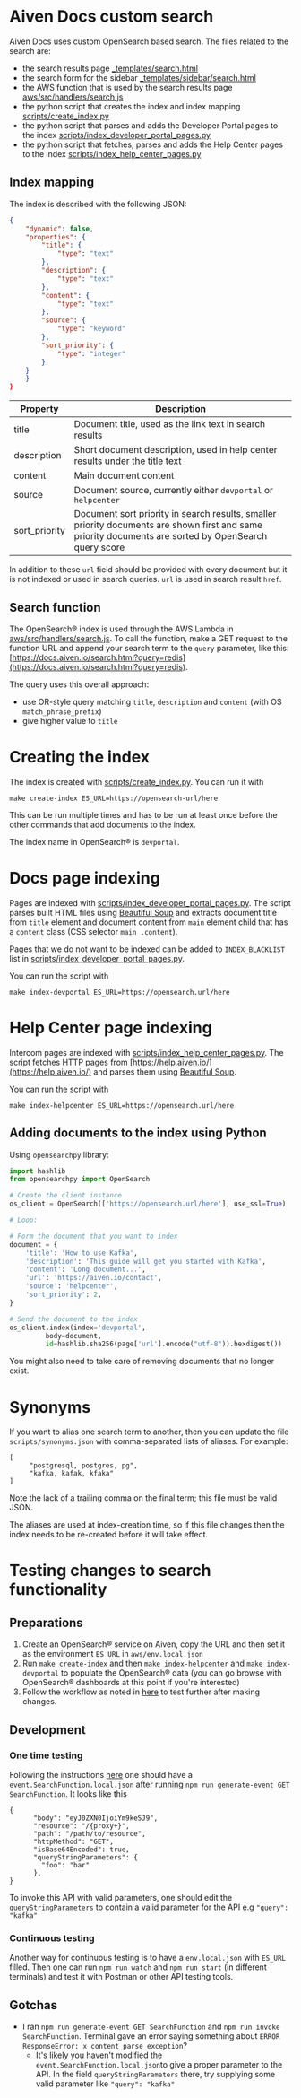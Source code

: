 # Aiven Docs custom search

Aiven Docs uses custom OpenSearch based search. The files related to the search are:

- the search results page [\_templates/search.html](_templates/search.html)
- the search form for the sidebar [\_templates/sidebar/search.html](_templates/sidebar/search.html)
- the AWS function that is used by the search results page [aws/src/handlers/search.js](aws/src/handlers/search.js)
- the python script that creates the index and index mapping [scripts/create_index.py](scripts/create_index.py)
- the python script that parses and adds the Developer Portal pages to the index [scripts/index_developer_portal_pages.py](scripts/index_developer_portal_pages.py)
- the python script that fetches, parses and adds the Help Center pages to the index [scripts/index_help_center_pages.py](scripts/index_help_center_pages.py)

## Index mapping

The index is described with the following JSON:

```json
{
    "dynamic": false,
    "properties": {
        "title": {
            "type": "text"
        },
        "description": {
            "type": "text"
        },
        "content": {
            "type": "text"
        },
        "source": {
            "type": "keyword"
        },
        "sort_priority": {
            "type": "integer"
        }
    }
    }
}
```

| Property      | Description                                                                                                                                           |
| ------------- | ----------------------------------------------------------------------------------------------------------------------------------------------------- |
| title         | Document title, used as the link text in search results                                                                                               |
| description   | Short document description, used in help center results under the title text                                                                          |
| content       | Main document content                                                                                                                                 |
| source        | Document source, currently either `devportal` or `helpcenter`                                                                                         |
| sort_priority | Document sort priority in search results, smaller priority documents are shown first and same priority documents are sorted by OpenSearch query score |

In addition to these `url` field should be provided with every document but it is not indexed or used in search queries. `url` is used in search result `href`.

## Search function

The OpenSearch® index is used through the AWS Lambda in [aws/src/handlers/search.js](aws/src/handlers/search.js). To call the function, make a GET request to the function URL and append your search term to the `query` parameter, like this: [https://docs.aiven.io/search.html?query=redis](https://docs.aiven.io/search.html?query=redis).

The query uses this overall approach:

- use OR-style query matching `title`, `description` and `content` (with OS `match_phrase_prefix`)
- give higher value to `title`

# Creating the index

The index is created with [scripts/create_index.py](scripts/create_index.py). You can run it with

```
make create-index ES_URL=https://opensearch-url/here
```

This can be run multiple times and has to be run at least once before the other commands that add documents to the index.

The index name in OpenSearch® is `devportal`.

# Docs page indexing

Pages are indexed with [scripts/index_developer_portal_pages.py](scripts/index_developer_portal_pages.py).
The script parses built HTML files using [Beautiful Soup](https://www.crummy.com/software/BeautifulSoup/bs4/doc/)
and extracts document title from `title` element and document content from `main` element child that has a `content` class (CSS selector `main .content`).

Pages that we do not want to be indexed can be added to `INDEX_BLACKLIST` list in [scripts/index_developer_portal_pages.py](scripts/index_developer_portal_pages.py).

You can run the script with

```
make index-devportal ES_URL=https://opensearch.url/here
```

# Help Center page indexing

Intercom pages are indexed with [scripts/index_help_center_pages.py](scripts/index_help_center_pages.py).
The script fetches HTTP pages from [https://help.aiven.io/](https://help.aiven.io/) and parses them using [Beautiful Soup](https://www.crummy.com/software/BeautifulSoup/bs4/doc/).

You can run the script with

```
make index-helpcenter ES_URL=https://opensearch.url/here
```

## Adding documents to the index using Python

Using `opensearchpy` library:

```python
import hashlib
from opensearchpy import OpenSearch

# Create the client instance
os_client = OpenSearch(['https://opensearch.url/here'], use_ssl=True)

# Loop:

# Form the document that you want to index
document = {
    'title': 'How to use Kafka',
    'description': 'This guide will get you started with Kafka',
    'content': 'Long document...',
    'url': 'https://aiven.io/contact',
    'source': 'helpcenter',
    'sort_priority': 2,
}

# Send the document to the index
os_client.index(index='devportal',
         body=document,
         id=hashlib.sha256(page['url'].encode("utf-8")).hexdigest())
```

You might also need to take care of removing documents that no longer exist.

# Synonyms

If you want to alias one search term to another, then you can update the file `scripts/synonyms.json` with comma-separated lists of aliases. For example:

```
[
     "postgresql, postgres, pg",
     "kafka, kafak, kfaka"
]
```

Note the lack of a trailing comma on the final term; this file must be valid JSON.

The aliases are used at index-creation time, so if this file changes then the index needs to be re-created before it will take effect.

# Testing changes to search functionality

## Preparations

1. Create an OpenSearch® service on Aiven, copy the URL and then set it as the environment `ES_URL` in `aws/env.local.json`
2. Run `make create-index` and then `make index-helpcenter` and `make index-devportal` to populate the OpenSearch® data (you can go browse with OpenSearch® dashboards at this point if you're interested)
3. Follow the workflow as noted in [here](https://github.com/aiven/devportal/tree/feature/use-aws/devportal-aws#workflow) to test further after making changes.

## Development

### One time testing

Following the instructions [here](link) one should have a `event.SearchFunction.local.json` after running `npm run generate-event GET SearchFunction`. It looks like this

```
{
	  "body": "eyJ0ZXN0IjoiYm9keSJ9",
      "resource": "/{proxy+}",
      "path": "/path/to/resource",
      "httpMethod": "GET",
      "isBase64Encoded": true,
      "queryStringParameters": {
        "foo": "bar"
      },
}
```

To invoke this API with valid parameters, one should edit the `queryStringParameters` to contain a valid parameter for the API e.g `"query": "kafka"`

### Continuous testing

Another way for continuous testing is to have a `env.local.json` with `ES_URL` filled. Then one can run `npm run watch` and `npm run start` (in different terminals) and test it with Postman or other API testing tools.

## Gotchas

- I ran `npm run generate-event GET SearchFunction` and `npm run invoke SearchFunction`. Terminal gave an error saying something about `ERROR ResponseError: x_content_parse_exception`?
  - It's likely you haven't modified the `event.SearchFunction.local.json`to give a proper parameter to the API. In the field `queryStringParameters` there, try supplying some valid parameter like `"query": "kafka"`
